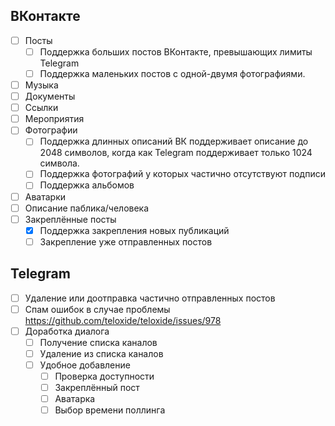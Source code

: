 ## ВКонтакте

- [ ] Посты
    - [ ] Поддержка больших постов ВКонтакте, превышающих лимиты Telegram
    - [ ] Поддержка маленьких постов с одной-двумя фотографиями.
- [ ] Музыка
- [ ] Документы
- [ ] Ссылки
- [ ] Мероприятия
- [ ] Фотографии
    - [ ] Поддержка длинных описаний
          ВК поддерживает описание до 2048 символов, когда как Telegram поддерживает только 1024 символа.
    - [ ] Поддержка фотографий у которых частично отсутствуют подписи
    - [ ] Поддержка альбомов
- [ ] Аватарки
- [ ] Описание паблика/человека
- [ ] Закреплённые посты
    - [x] Поддержка закрепления новых публикаций
    - [ ] Закрепление уже отправленных постов

## Telegram

- [ ] Удаление или доотправка частично отправленных постов
- [ ] Спам ошибок в случае проблемы https://github.com/teloxide/teloxide/issues/978
- [ ] Доработка диалога
    - [ ] Получение списка каналов
    - [ ] Удаление из списка каналов
    - [ ] Удобное добавление
        - [ ] Проверка доступности
        - [ ] Закреплённый пост
        - [ ] Аватарка
        - [ ] Выбор времени поллинга